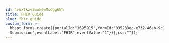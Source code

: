 ```yaml
---
id: 4vuxtkzv5mokGwMsqgg6Wa
title: FHIR Guide
slug: fhir-guide
custom_form: >-
  hbspt.forms.create({portalId:"1695915",formId:"035233ec-e732-46eb-9c93-af2fc8b01a6a",target:"#hsFormContainer",onFormSubmit:function(e){window.dataLayer=window.dataLayer||[],window.dataLayer.push({event:"GAEvent",eventCategory:"Guide",eventAction:"Form
  Submission",eventLabel:"FHIR",eventValue:"2"})},css:""});
---
```


  